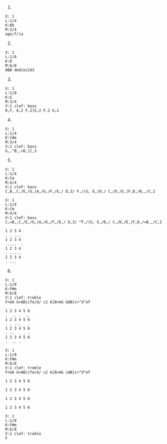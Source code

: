 1. 
```music-abc
X: 1
L:1/4
K:Ab
M:3/4
age/f/|a
```
2. 
```music-abc
X: 1
L:1/8
K:D
M:6/8
ABB ded|ec2d3
```
3. 
```music-abc
X: 1
L:1/8
K:G
M:3/4
V:1 clef: bass
D,F, A,2 F,2|G,2 F,2 G,2
```
4. 
```music-abc
X: 1
L:1/4
K:C#m
M:3/4
V:1 clef: bass
G,,^B,,>D,|C,3
```
5. 

```music-abc
X: 1
L:1/4
K:Cm
M:4/4
V:1 clef: bass
C,B,,C,/E,/G,|A,/G,/F,/E,/ D,3/ F,/|G, E,/D,/ C,/D,/E,|F,D,/B,,/C,2
```

```music-abc
X: 1
L:1/4
K:Cm
M:4/4
V:1 clef: bass
C,=B,,C,/E,/G,|A,/G,/F,/E,/ D,3/ ^F,/|G, E,/D,/ C,/D,/E,|F,D,/=B,,/C,2
```


```
1 2 3 4
. . ...
1 2 3 4 
.....  .
1 2 3 4 
. .....
1 2 3 4
. ...
```

6. 
```music-abc
X: 1
L:1/8
K:F#m
M:6/8
V:1 clef: treble
F>GA G>AB|cfe/d/ c2 A|B>AG GAB|c>^d^ef
```

```
1 2 3 4 5 6
.  .. .  ..
1 2 3 4 5 6
. . ...   .
1 2 3 4 5 6
. ..  . . .
1 2 3 4 5 6
.  .. .
```

```music-abc
X: 1
L:1/8
K:F#m
M:6/8
V:1 clef: treble
F>GA G>AB|cfe/d/ c2 A|B>AG cAB|c>^d^ef
```
```
1 2 3 4 5 6

1 2 3 4 5 6

1 2 3 4 5 6

1 2 3 4 5 6

```

```music-abc
X: 1
L:1/8
K:F#m
M:6/8
V:1 clef: treble
F
```
